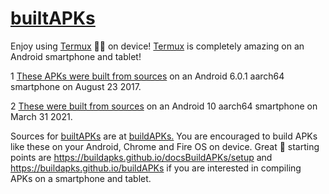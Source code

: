 <link rel="prerender" href="https://sdrausty.github.io/builtAPKs/">

# [builtAPKs](https://github.com/sdrausty/builtAPKs)

Enjoy using [Termux](https://github.com/termux/) 💪🙂 on device! [Termux](https://github.com/termux/) is completely amazing on an Android smartphone and tablet! 

1 [These APKs were built from sources](./builtAPKs2017) on an Android 6.0.1 aarch64 smartphone on August 23 2017.

2 [These were built from sources](./builtAPKs2021) on an Android 10 aarch64 smartphone on March 31 2021.

Sources for [builtAPKs](https://github.com/sdrausty/builtAPKs) are at [buildAPKs.](https://buildapks.github.io/buildAPKs/) You are encouraged to build APKs like these on your Android, Chrome and Fire OS on device. Great 🌟 starting points are https://buildapks.github.io/docsBuildAPKs/setup and https://buildapks.github.io/buildAPKs if you are interested in compiling APKs on a smartphone and tablet. 
